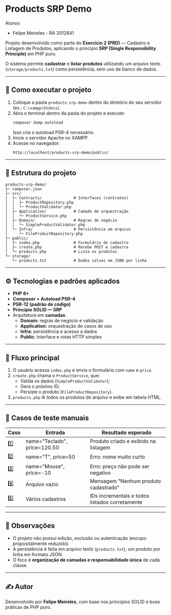 # Products SRP Demo

Alunos
- Felipe Meireles - RA 2012841



Projeto desenvolvido como parte do **Exercício 2 (PRD)** — Cadastro e Listagem de Produtos, aplicando o princípio **SRP (Single Responsibility Principle)** em PHP puro.

O sistema permite **cadastrar** e **listar produtos** utilizando um arquivo texto (`storage/products.txt`) como persistência, sem uso de banco de dados.

---

## 🚀 Como executar o projeto

1. Coloque a pasta `products-srp-demo` dentro do diretório do seu servidor (ex.: `C:\xampp\htdocs`).
2. Abra o terminal dentro da pasta do projeto e execute:
   ```bash
   composer dump-autoload
   ```
   Isso cria o autoload PSR-4 necessário.
3. Inicie o servidor Apache no XAMPP.
4. Acesse no navegador:
   ```
   http://localhost/products-srp-demo/public/
   ```

---

## 🧩 Estrutura do projeto

```
products-srp-demo/
├─ composer.json
├─ src/
│  ├─ Contracts/              # Interfaces (contratos)
│  │  ├─ ProductRepository.php
│  │  └─ ProductValidator.php
│  ├─ Application/            # Camada de orquestração
│  │  └─ ProductService.php
│  ├─ Domain/                 # Regras de negócio
│  │  └─ SimpleProductValidator.php
│  └─ Infra/                  # Persistência em arquivo
│     └─ FileProductRepository.php
├─ public/
│  ├─ index.php               # Formulário de cadastro
│  ├─ create.php              # Recebe POST e cadastra
│  └─ products.php            # Lista os produtos
└─ storage/
   └─ products.txt            # Dados salvos em JSON por linha
```

---

## ⚙️ Tecnologias e padrões aplicados

- **PHP 8+**
- **Composer + Autoload PSR-4**
- **PSR-12 (padrão de código)**
- **Princípio SOLID — SRP**
- Arquitetura em **camadas**:
  - **Domain:** regras de negócio e validação  
  - **Application:** orquestração de casos de uso  
  - **Infra:** persistência e acesso a dados  
  - **Public:** interface e rotas HTTP simples

---

## 🧠 Fluxo principal

1. O usuário acessa `index.php` e envia o formulário com `name` e `price`.
2. `create.php` chama o `ProductService`, que:
   - Valida os dados (`SimpleProductValidator`);
   - Gera o próximo ID;
   - Persiste o produto (`FileProductRepository`).
3. `products.php` lê todos os produtos do arquivo e exibe em tabela HTML.

---

## 🧪 Casos de teste manuais

| Caso | Entrada | Resultado esperado |
|------|----------|--------------------|
| 1️⃣ | name="Teclado", price=120.50 | Produto criado e exibido na listagem |
| 2️⃣ | name="T", price=50 | Erro: nome muito curto |
| 3️⃣ | name="Mouse", price=-10 | Erro: preço não pode ser negativo |
| 4️⃣ | Arquivo vazio | Mensagem "Nenhum produto cadastrado" |
| 5️⃣ | Vários cadastros | IDs incrementais e todos listados corretamente |

---

## 📄 Observações

- O projeto não possui edição, exclusão ou autenticação (escopo propositalmente reduzido).  
- A persistência é feita em arquivo texto (`products.txt`), um produto por linha em formato JSON.  
- O foco é **organização de camadas e responsabilidade única** de cada classe.  

---

## ✍️ Autor

Desenvolvido por **Felipe Meireles**, com base nos princípios SOLID e boas práticas de PHP puro.
